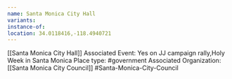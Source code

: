 ```yaml
---
name: Santa Monica City Hall
variants: 
instance-of: 
location: 34.0118416,-118.4940721
---
```

[[Santa Monica City Hall]]
Associated Event: Yes on JJ campaign rally,Holy Week in Santa Monica
Place type: #government
Associated Organization: 
[[Santa Monica City Council]]
#Santa-Monica-City-Council